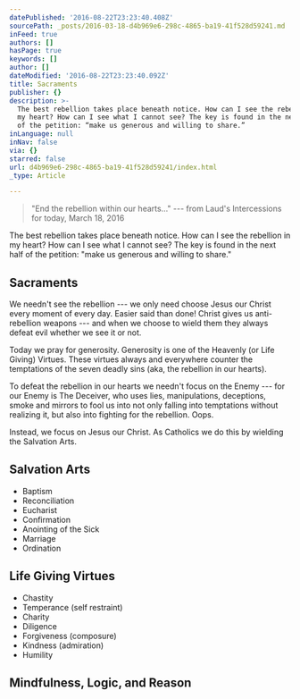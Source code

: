 ```yaml
---
datePublished: '2016-08-22T23:23:40.408Z'
sourcePath: _posts/2016-03-18-d4b969e6-298c-4865-ba19-41f528d59241.md
inFeed: true
authors: []
hasPage: true
keywords: []
author: []
dateModified: '2016-08-22T23:23:40.092Z'
title: Sacraments
publisher: {}
description: >-
  The best rebellion takes place beneath notice. How can I see the rebellion in
  my heart? How can I see what I cannot see? The key is found in the next half
  of the petition: “make us generous and willing to share.”
inLanguage: null
inNav: false
via: {}
starred: false
url: d4b969e6-298c-4865-ba19-41f528d59241/index.html
_type: Article

---
```

> "End the rebellion within our hearts..." --- from Laud's Intercessions for today, March 18, 2016

The best rebellion takes place beneath notice. How can I see the rebellion in my heart? How can I see what I cannot see? The key is found in the next half of the petition: "make us generous and willing to share."

## Sacraments

We needn't see the rebellion --- we only need choose Jesus our Christ every moment of every day. Easier said than done! Christ gives us anti-rebellion weapons --- and when we choose to wield them they always defeat evil whether we see it or not.

Today we pray for generosity. Generosity is one of the Heavenly (or Life Giving) Virtues. These virtues always and everywhere counter the temptations of the seven deadly sins (aka, the rebellion in our hearts).

To defeat the rebellion in our hearts we needn't focus on the Enemy --- for our Enemy is The Deceiver, who uses lies, manipulations, deceptions, smoke and mirrors to fool us into not only falling into temptations without realizing it, but also into fighting for the rebellion. Oops.

Instead, we focus on Jesus our Christ. As Catholics we do this by wielding the Salvation Arts.

## Salvation Arts

* Baptism
* Reconciliation
* Eucharist
* Confirmation
* Anointing of the Sick
* Marriage
* Ordination

## Life Giving Virtues

* Chastity
* Temperance (self restraint)
* Charity
* Diligence
* Forgiveness (composure)
* Kindness (admiration)
* Humility

## Mindfulness, Logic, and Reason